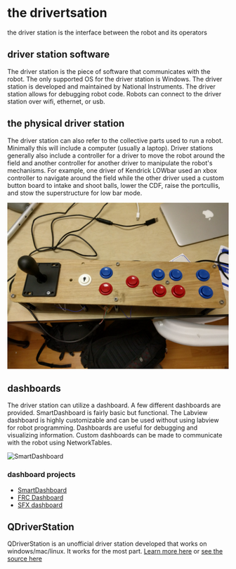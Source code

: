 # the drivertsation 
 
the driver station is the interface between the robot and its operators

## driver station software

The driver station is the piece of software that communicates with the robot. The only supported OS for the driver station is Windows. The driver station is developed and maintained by National Instruments. The driver station allows for debugging robot code. Robots can connect to the driver station over wifi, ethernet, or usb.
 
## the physical driver station

The driver station can also refer to the collective parts used to run a robot. Minimally this will include a computer (usually a laptop). Driver stations generally also include a controller for a driver to move the robot around the field and another controller for another driver to manipulate the robot's mechanisms. For example, one driver of Kendrick LOWbar used an xbox controller to navigate around the field while the other driver used a custom button board to intake and shoot balls, lower the CDF, raise the portcullis, and stow the superstructure for low bar mode.


![](2016-buttons.jpg)

## dashboards

The driver station can utilize a dashboard. A few different dashboards are provided. SmartDashboard is fairly basic but functional. The Labview dashboard is highly customizable and can be used without using labview for robot programming. Dashboards are useful for debugging and visualizing information. Custom dashboards can be made to communicate with the robot using NetworkTables. 

![SmartDashboard](https://s3.amazonaws.com/screensteps_live/image_assets/assets/000/289/120/original/C4D896F8-F1B8-4D23-B865-3AD7D056B020.png?1483513057)

### dashboard projects

* [SmartDashboard](https://github.com/wpilibsuite/SmartDashboard)
* [FRC Dashboard](https://frcdashboard.github.io/)
* [SFX dashboard](https://github.com/wpilibsuite/sfx)

## QDriverStation
 
QDriverStation is an unofficial driver station developed that works on windows/mac/linux. It works for the most part. [Learn more here](https://frc-utilities.github.io/) or [see the source here](https://github.com/FRC-Utilities/QDriverStation)
